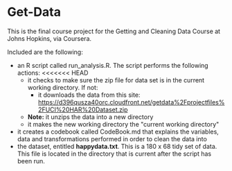 # Get-Data
This is the final course project for the Getting and Cleaning Data Course at Johns Hopkins, via Coursera.

Included are the following:

* an R script called run_analysis.R. The script performs the following actions:
<<<<<<< HEAD
  + it checks to make sure the zip file for data set is in the current working directory. If not:
    + it downloads the data from this site: https://d396qusza40orc.cloudfront.net/getdata%2Fprojectfiles%2FUCI%20HAR%20Dataset.zip 
  + **Note:** it unzips the data into a new directory
  + it makes the new working directory the "current working directory"
* it creates a codebook called CodeBook.md that explains the variables, data and transformations performed in order to clean the data into
* the dataset, entitled **happydata.txt**. This is a 180 x 68 tidy set of data. This file is located in the directory that is current after the script has been run.
